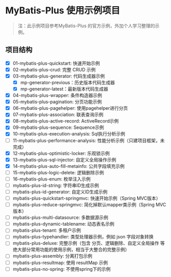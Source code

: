 # MyBatis-Plus 使用示例项目

> 注：此示例项目参考MyBatis-Plus 的官方示例，外加个人学习整理的示例。

## 项目结构

- [x] 01-mybatis-plus-quickstart: 快速开始示例
- [x] 02-mybatis-plus-crud: 完整 CRUD 示例
- [x] 03-mybatis-plus-generator: 代码生成器示例
  - [x] mp-generator-previous：历史版本代码生成器
  - [x] mp-generator-latest：最新版本代码生成器
- [x] 04-mybatis-plus-wrapper: 条件构造器示例
- [x] 05-mybatis-plus-pagination: 分页功能示例
- [x] 06-mybatis-plus-pagehelper: 使用pagehelper进行分页
- [x] 07-mybatis-plus-association: 联表查询示例
- [x] 08-mybatis-plus-active-record: ActiveRecord示例
- [x] 09-mybatis-plus-sequence: Sequence示例
- [x] 10-mybatis-plus-execution-analysis: Sql执行分析示例
- [ ] 11-mybatis-plus-performance-analysis: 性能分析示例（只建项目框架，未完成）
- [x] 12-mybatis-plus-optimistic-locker: 乐观锁示例
- [x] 13-mybatis-plus-sql-injector: 自定义全局操作示例
- [x] 14-mybatis-plus-auto-fill-metainfo: 公共字段填充示例
- [ ] 15-mybatis-plus-logic-delete: 逻辑删除示例
- [ ] 16-mybatis-plus-enum: 枚举注入示例
- [ ] mybatis-plus-id-string: 字符串ID生成示例
- [ ] mybatis-plus-id-generator: 自定义ID生成示例
- [ ] mybatis-plus-quickstart-springmvc: 快速开始示例（Spring MVC版本）
- [ ] mybatis-plus-reduce-springmvc: 简化掉默认mapper类示例（Spring MVC版本）
- [ ] mybatis-plus-multi-datasource: 多数据源示例
- [ ] mybatis-plus-dynamic-tablename: 动态表名示例
- [ ] mybatis-plus-tenant: 多租户示例
- [ ] mybatis-plus-typehandler: 类型处理器示例，例如  json 字段对象转换
- [ ] mybatis-plus-deluxe: 完整示例（包含 分页、逻辑删除、自定义全局操作 等绝大部分常用功能的使用示例，相当于大整合的完整示例）
- [ ] mybatis-plus-assembly: 分离打包示例
- [ ] mybatis-plus-resultmap: 使用 resultMap 示例
- [ ] mybatis-plus-no-spring: 不使用spring下的示例